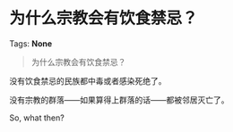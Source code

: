 # 为什么宗教会有饮食禁忌？

Tags: **None**

> 为什么宗教会有饮食禁忌？

没有饮食禁忌的民族都中毒或者感染死绝了。

没有宗教的群落——如果算得上群落的话——都被邻居灭亡了。

So, what then?



